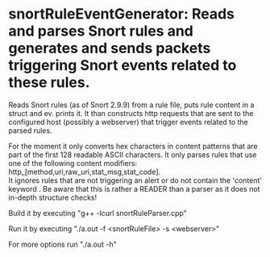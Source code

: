 # snortRuleEventGenerator: Reads and parses Snort rules and generates and sends packets triggering Snort events related to these rules.

Reads Snort rules (as of Snort 2.9.9) from a rule file, puts rule content in a struct and ev. prints it. 
It than constructs http requests that are sent to the configured host (possibly a webserver) that trigger events related to the parsed rules.

For the moment it only converts hex characters in content patterns that are part of the first 128 readable ASCII characters.
It only parses rules that use one of the following content modifiers: http\_\[method,uri,raw\_uri,stat\_msg,stat\_code].                                 
It ignores rules that are not triggering an alert or do not contain the 'content' keyword . 
Be aware that this is rather a READER than a parser as it does not in-depth structure checks!

Build it by executing "g++ -lcurl snortRuleParser.cpp"

Run it by executing "./a.out -f \<snortRuleFile\> -s \<webserver\>"
  
For more options run "./a.out -h"
